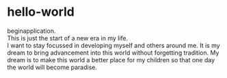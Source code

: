 # hello-world
beginapplication.
<br> This is just the start of a new era in my life. </br>
I want to stay focussed in developing myself and others around me.
It is my dream to bring advancement into this world without forgetting tradition.
My dream is to make this world a better place for my children so that one day the world will become paradise.
